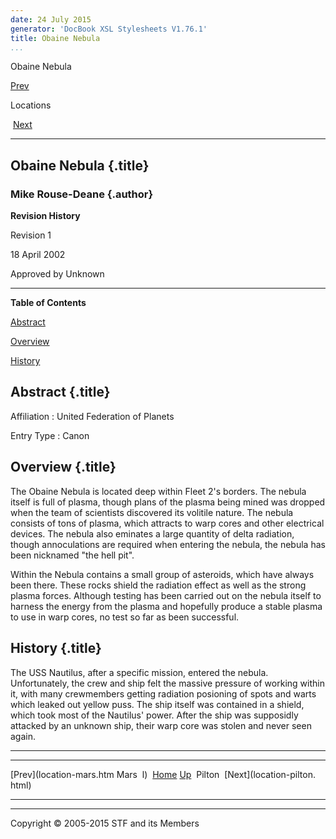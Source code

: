 ```yaml
---
date: 24 July 2015
generator: 'DocBook XSL Stylesheets V1.76.1'
title: Obaine Nebula
...
```


Obaine Nebula

[Prev](location-mars.html) 

Locations

 [Next](location-pilton.html)

* * * * *

Obaine Nebula {.title}
-------------

### Mike Rouse-Deane {.author}

**Revision History**

Revision 1

18 April 2002

Approved by Unknown

* * * * *

**Table of Contents**

[Abstract](location-obaine.html#idp140478694630064)

[Overview](location-obaine.html#idp140478694634496)

[History](location-obaine.html#idp140478694637248)

Abstract {.title}
--------

 Affiliation 
:   United Federation of Planets

 Entry Type 
:   Canon

Overview {.title}
--------

The Obaine Nebula is located deep within Fleet 2's borders. The nebula
itself is full of plasma, though plans of the plasma being mined was
dropped when the team of scientists discovered its volitile nature. The
nebula consists of tons of plasma, which attracts to warp cores and
other electrical devices. The nebula also eminates a large quantity of
delta radiation, though annoculations are required when entering the
nebula, the nebula has been nicknamed "the hell pit".

Within the Nebula contains a small group of asteroids, which have always
been there. These rocks shield the radiation effect as well as the
strong plasma forces. Although testing has been carried out on the
nebula itself to harness the energy from the plasma and hopefully
produce a stable plasma to use in warp cores, no test so far as been
successful.

History {.title}
-------

The USS Nautilus, after a specific mission, entered the nebula.
Unfortunately, the crew and ship felt the massive pressure of working
within it, with many crewmembers getting radiation posioning of spots
and warts which leaked out yellow puss. The ship itself was contained in
a shield, which took most of the Nautilus' power. After the ship was
supposidly attacked by an unknown ship, their warp core was stolen and
never seen again.

* * * * *

  ------------------------ ------------------------ ------------------------
  [Prev](location-mars.htm Mars 
  l)                       [Home](../index.html)
  [Up](locations.html)      Pilton
   [Next](location-pilton. 
  html)                    
  ------------------------ ------------------------ ------------------------

* * * * *

Copyright © 2005-2015 STF and its Members
